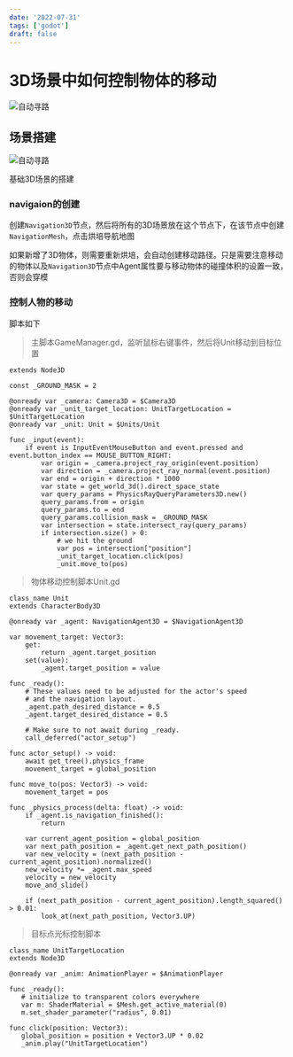 ```yaml
---
date: '2022-07-31'
tags: ['godot']
draft: false
---
```


# 3D场景中如何控制物体的移动

<img data-id="20240608183323" src="https://cdn.ipfsscan.io/weibo/large/005ZoLfCgy1hqi4mdyi10j30yc0kith8.jpg" alt="自动寻路" />

## 场景搭建

<img data-id="20240608183345" src="https://cdn.ipfsscan.io/weibo/large/005ZoLfCgy1hqi4mro4icj30gi0eqjtm.jpg" alt="自动寻路" />

基础3D场景的搭建

### navigaion的创建

创建`Navigation3D`节点，然后将所有的3D场景放在这个节点下，在该节点中创建`NavigationMesh`，点击烘培导航地图

如果新增了3D物体，则需要重新烘培，会自动创建移动路径。只是需要注意移动的物体以及`Navigation3D`节点中Agent属性要与移动物体的碰撞体积的设置一致，否则会穿模

### 控制人物的移动

脚本如下

> 主脚本GameManager.gd，监听鼠标右键事件，然后将Unit移动到目标位置

```
extends Node3D

const _GROUND_MASK = 2

@onready var _camera: Camera3D = $Camera3D
@onready var _unit_target_location: UnitTargetLocation = $UnitTargetLocation
@onready var _unit: Unit = $Units/Unit

func _input(event):
	if event is InputEventMouseButton and event.pressed and event.button_index == MOUSE_BUTTON_RIGHT:
		var origin = _camera.project_ray_origin(event.position)
		var direction = _camera.project_ray_normal(event.position)
		var end = origin + direction * 1000
		var state = get_world_3d().direct_space_state
		var query_params = PhysicsRayQueryParameters3D.new()
		query_params.from = origin
		query_params.to = end
		query_params.collision_mask = _GROUND_MASK
		var intersection = state.intersect_ray(query_params)
		if intersection.size() > 0:
			# we hit the ground
			var pos = intersection["position"]
			_unit_target_location.click(pos)
			_unit.move_to(pos)
```

> 物体移动控制脚本Unit.gd

```godot
class_name Unit
extends CharacterBody3D

@onready var _agent: NavigationAgent3D = $NavigationAgent3D

var movement_target: Vector3:
	get:
		return _agent.target_position
	set(value):
		_agent.target_position = value

func _ready():
	# These values need to be adjusted for the actor's speed
	# and the navigation layout.
	_agent.path_desired_distance = 0.5
	_agent.target_desired_distance = 0.5
   
	# Make sure to not await during _ready.
	call_deferred("actor_setup")

func actor_setup() -> void:
	await get_tree().physics_frame
	movement_target = global_position

func move_to(pos: Vector3) -> void:
	movement_target = pos

func _physics_process(delta: float) -> void:
	if _agent.is_navigation_finished():
		return
   
	var current_agent_position = global_position
	var next_path_position = _agent.get_next_path_position()
	var new_velocity = (next_path_position - current_agent_position).normalized()
	new_velocity *= _agent.max_speed
	velocity = new_velocity
	move_and_slide()
   
	if (next_path_position - current_agent_position).length_squared() > 0.01:
		look_at(next_path_position, Vector3.UP)
```

> 目标点光标控制脚本

```godot
class_name UnitTargetLocation
extends Node3D

@onready var _anim: AnimationPlayer = $AnimationPlayer

func _ready():
   # initialize to transparent colors everywhere
   var m: ShaderMaterial = $Mesh.get_active_material(0)
   m.set_shader_parameter("radius", 0.01)

func click(position: Vector3):
   global_position = position + Vector3.UP * 0.02
   _anim.play("UnitTargetLocation")
```
